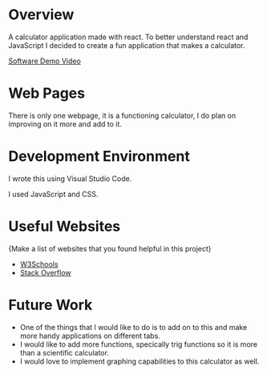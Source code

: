 # Overview

A calculator application made with react.  To better understand react and JavaScript I decided to create a fun application that makes a calculator.

[Software Demo Video](https://www.youtube.com/watch?v=hmPkS9Y_9Vc)

# Web Pages

There is only one webpage, it is a functioning calculator, I do plan on improving on it more and add to it.

# Development Environment

I wrote this using Visual Studio Code.

I used JavaScript and CSS.

# Useful Websites

{Make a list of websites that you found helpful in this project}
* [W3Schools](https://www.w3schools.com/)
* [Stack Overflow](https://stackoverflow.com/)

# Future Work

* One of the things that I would like to do is to add on to this and make more handy applications on different tabs.
* I would like to add more functions, specically trig functions so it is more than a scientific calculator.
* I would love to implement graphing capabilities to this calculator as well.